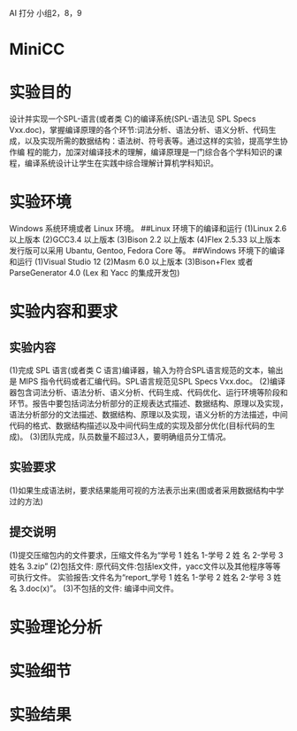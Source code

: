AI 打分 小组2，8，9

# MiniCC
# 实验目的
设计并实现一个SPL-语言(或者类 C)的编译系统(SPL-语法见 SPL Specs Vxx.doc)，掌握编译原理的各个环节:词法分析、语法分析、语义分析、代码生成，以及实现所需的数据结构：语法树、符号表等。通过这样的实验，提高学生协作编 程的能力，加深对编译技术的理解，编译原理是一门综合各个学科知识的课程，编译系统设计让学生在实践中综合理解计算机学科知识。
# 实验环境
Windows 系统环境或者 Linux 环境。 
##Linux 环境下的编译和运行
(1)Linux 2.6 以上版本
(2)GCC3.4 以上版本
(3)Bison 2.2 以上版本
(4)Flex 2.5.33 以上版本
发行版可以采用 Ubantu, Gentoo, Fedora Core 等。 
##Windows 环境下的编译和运行
(1)Visual Studio 12
(2)Masm 6.0 以上版本
(3)Bison+Flex 或者 ParseGenerator 4.0 (Lex 和 Yacc 的集成开发包)
# 实验内容和要求
## 实验内容
(1)完成 SPL 语言(或者类 C 语言)编译器，输入为符合SPL语言规范的文本，输出是 MIPS 指令代码或者汇编代码。SPL语言规范见SPL Specs Vxx.doc。
(2)编译器包含词法分析、语法分析、语义分析、代码生成、代码优化、运行环境等阶段和环节。报告中要包括词法分析部分的正规表达式描述、数据结构、原理以及实现，语法分析部分的文法描述、数据结构、原理以及实现，语义分析的方法描述，中间代码的格式、数据结构描述以及中间代码生成的实现及部分优化(目标代码的生成)。
(3)团队完成，队员数量不超过3人，要明确组员分工情况。
## 实验要求
(1)如果生成语法树，要求结果能用可视的方法表示出来(图或者采用数据结构中学过的方法)
## 提交说明
(1)提交压缩包内的文件要求，压缩文件名为“学号 1 姓名 1-学号 2 姓 名 2-学号 3 姓名 3.zip”
(2)包括文件:
原代码文件:包括lex文件，yacc文件以及其他程序等等可执行文件。
实验报告:文件名为“report_学号 1 姓名 1-学号 2 姓名 2-学号 3 姓名 3.doc(x)”。
(3)不包括的文件:
编译中间文件。

# 实验理论分析

# 实验细节

# 实验结果
